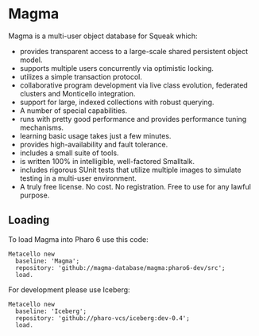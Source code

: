 # Magma
Magma is a multi-user object database for Squeak which:
- provides transparent access to a large-scale shared persistent object model.
- supports multiple users concurrently via optimistic locking.
- utilizes a simple transaction protocol.
- collaborative program development via live class evolution, federated clusters and Monticello integration.
- support for large, indexed collections with robust querying.
- A number of special capabilities.
- runs with pretty good performance and provides performance tuning mechanisms.
- learning basic usage takes just a few minutes.
- provides high-availability and fault tolerance.
- includes a small suite of tools.
- is written 100% in intelligible, well-factored Smalltalk.
- includes rigorous SUnit tests that utilize multiple images to simulate testing in a multi-user environment.
- A truly free license. No cost. No registration. Free to use for any lawful purpose.


## Loading

To load Magma into Pharo 6 use this code:

```
Metacello new
  baseline: 'Magma';
  repository: 'github://magma-database/magma:pharo6-dev/src';
  load.
```

For development please use Iceberg:

```
Metacello new
  baseline: 'Iceberg';
  repository: 'github://pharo-vcs/iceberg:dev-0.4';
  load.
```